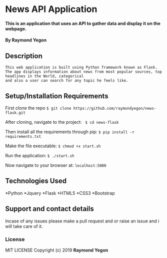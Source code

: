 # News API Application 

#### This is an application that uses an API to gather data and display it on the webpage. 

#### By Raymond Yegon

## Description
    This web application is built using Python framework known as Flask. The app displays information about news from most popular sources, top headlines in the World, categorical 
    and also a user can search for any topic he feels like. 

## Setup/Installation Requirements
First clone the repo
   ```$ git clone https://github.com/raymondyegon/news-flask.git ```

After cloning, navigate to the project:
   `` $ cd news-flask``

Then install all the requirements through pip:
   ```$ pip install -r requirements.txt ```

Make the file executable:
   ```$ chmod +x start.sh```

Run the application:
   ```$ ./start.sh ```

Now navigate to your browser at: ```localhost:5000```

## Technologies Used
*Python
*Jquery
*Flask
*HTML5
*CSS3
*Bootstrap

## Support and contact details
Incase of any issues please make a pull request and or raise an issue and i will take care of it.

### License
MIT LICENSE
Copyright (c) 2019 **Raymond Yegon**
  